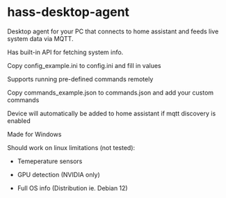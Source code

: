 # hass-desktop-agent

Desktop agent for your PC that connects to home assistant and feeds live system data via MQTT.

Has built-in API for fetching system info.

Copy config_example.ini to config.ini and fill in values

Supports running pre-defined commands remotely

Copy commands_example.json to commands.json and add your custom commands

Device will automatically be added to home assistant if mqtt discovery is enabled

Made for Windows

Should work on linux limitations (not tested):

- Temeperature sensors

- GPU detection (NVIDIA only)

- Full OS info (Distribution ie. Debian 12)
